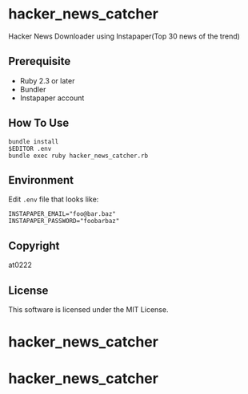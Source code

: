 # hacker_news_catcher

Hacker News Downloader using Instapaper(Top 30 news of the trend)

## Prerequisite
- Ruby 2.3 or later
- Bundler
- Instapaper account

## How To Use

```
bundle install
$EDITOR .env
bundle exec ruby hacker_news_catcher.rb
```

## Environment

Edit `.env` file that looks like:

```
INSTAPAPER_EMAIL="foo@bar.baz"
INSTAPAPER_PASSWORD="foobarbaz"
```

## Copyright

at0222

## License

This software is licensed under the MIT License.
# hacker_news_catcher
# hacker_news_catcher

